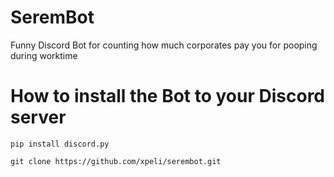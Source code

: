 # SeremBot
Funny Discord Bot for counting how much corporates pay you for pooping during worktime

# How to install the Bot to your Discord server

```pip install discord.py```

```git clone https://github.com/xpeli/serembot.git```
